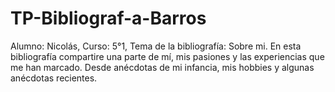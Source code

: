 
# TP-Bibliograf-a-Barros
Alumno: Nicolás, Curso: 5°1, Tema de la bibliografía: Sobre mi. En esta bibliografía compartire una parte de mí, mis pasiones y las experiencias que me han marcado. Desde anécdotas de mi infancia, mis hobbies y algunas anécdotas recientes.

